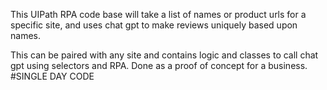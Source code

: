 This UIPath RPA code base will take a list of names or product urls for a specific site, and uses chat gpt to make reviews uniquely based upon names. 

This can be paired with any site and contains logic and classes to call chat gpt using selectors and RPA. Done as a proof of concept for a business. #SINGLE DAY CODE
